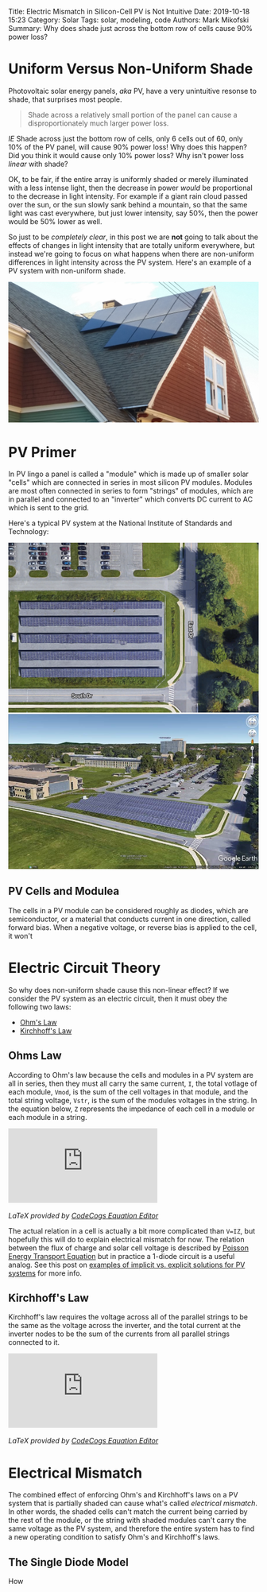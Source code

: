 Title: Electric Mismatch in Silicon-Cell PV is Not Intuitive
Date: 2019-10-18 15:23
Category: Solar
Tags: solar, modeling, code
Authors: Mark Mikofski
Summary: Why does shade just across the bottom row of cells cause 90% power loss?

# Uniform Versus Non-Uniform Shade

Photovoltaic solar energy panels, _aka_ PV, have a very unintuitive resonse to
shade, that surprises most people.

> Shade across a relatively small portion of the panel can cause a
disproportionately much larger power loss.

_IE_ Shade across just the bottom row of cells, only 6 cells out of 60, only
10% of the PV panel, will cause 90% power loss! Why does this happen? Did you
think it would cause only 10% power loss? Why isn't power loss _linear_ with
shade?

OK, to be fair, if the entire array is uniformly shaded or merely illuminated
with a less intense light, then the decrease in power _would_ be proportional
to the decrease in light intensity. For example if a giant rain cloud passed
over the sun, or the sun slowly sank behind a mountain, so that the same light
was cast everywhere, but just lower intensity, say 50%, then the power would be
50% lower as well.

So just to be _completely clear_, in this post we are **not** going to talk about
the effects of changes in light intensity that are totally uniform everywhere,
but instead we're going to focus on what happens when there are non-uniform
differences in light intensity across the PV system. Here's an example of a PV
system with non-uniform shade.

![non uniform shade on a roof](./images/20150923_170418.jpg)

# PV Primer

In PV lingo a panel is called a "module" which is made up of smaller solar
"cells" which are connected in series in most silicon PV modules. Modules are
most often connected in series to form "strings" of modules, which are in
parallel and connected to an "inverter" which converts DC current to AC which
is sent to the grid.

Here's a typical PV system at the National Institute of Standards and Technology:

![NIST Google](./images/NIST_Google.png)
![NIST ground mount racks](./images/ground-mount-racks.jpg)

## PV Cells and Modulea

The cells in a PV module can be considered roughly as diodes, which are
semiconductor, or a material that conducts current in one direction, called
forward bias. When a negative voltage, or reverse bias is applied to the cell,
it won't 

# Electric Circuit Theory

So why does non-uniform shade cause this non-linear effect? If we consider the
PV system as an electric circuit, then it must obey the following two laws:

* [Ohm's Law](https://en.wikipedia.org/wiki/Ohm%27s_law)
* [Kirchhoff's Law](https://en.wikipedia.org/wiki/Kirchhoff%27s_circuit_laws)

## Ohms Law

According to Ohm's law because the cells and modules in a PV system are all in
series, then they must all carry the same current, `I`, the total votlage of
each module, `Vmod`, is the sum of the cell voltages in that module, and the
total string voltage, `Vstr`, is the sum of the modules voltages in the string.
In the equation below, `Z` represents the impedance of each cell in a module or
each module in a string.

![Ohm's Law](https://latex.codecogs.com/png.latex?V%20%3D%20%5Csum%7BV%7D%20%3D%20I%20%5Csum%7BZ%7D)

_LaTeX provided by [CodeCogs Equation Editor](https://www.codecogs.com/latex/eqneditor.php)_

The actual relation in a cell is actually a bit more complicated than `V=IZ`,
but hopefully this will do to explain electrical mismatch for now. The relation
between the flux of charge and solar cell voltage is described by
[Poisson Energy Transport Equation](https://en.wikipedia.org/wiki/Poisson%E2%80%93Boltzmann_equation) but in practice a 1-diode circuit is a
useful analog. See this post on
[examples of implicit vs. explicit solutions for PV systems](./examples-of-implicit-versus-explicit-solutions-for-photovoltaic-solar-energy-systems.html)
for more info.

## Kirchhoff's Law

Kirchhoff's law requires the voltage across all of the parallel strings to be
the same as the voltage across the inverter, and the total current at the
inverter nodes to be the sum of the currents from all parallel strings
connected to it.

![Kirchhoff's Law](https://latex.codecogs.com/png.latex?I%20%3D%20%5Csum%7BI%7D)

_LaTeX provided by [CodeCogs Equation Editor](https://www.codecogs.com/latex/eqneditor.php)_

# Electrical Mismatch 

The combined effect of enforcing Ohm's and Kirchhoff's laws on a PV system that
is partially shaded can cause what's called _electrical mismatch_. In other
words, the shaded cells can't match the current being carried by the rest of
the module, or the string with shaded modules can't carry the same voltage as
the PV system, and therefore the entire system has to find a new operating
condition to satisfy Ohm's and Kirchhoff's laws.

## The Single Diode Model

How 